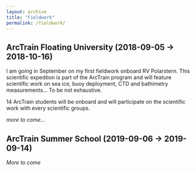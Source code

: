 ```yaml
---
layout: archive
title: "Fieldwork"
permalink: /fieldwork/
---
```


## ArcTrain Floating University (2018-09-05 -> 2018-10-16)

I am going in September on my first fieldwork onboard RV Polarstern. This scientific expedtion is part of the ArcTrain program and will feature scientific work on sea ice, buoy deployment, CTD and bathimetry measurements... To be not exhaustive.

14 ArcTrain students will be onboard and will participate on the scientific work with every scientific groups. 

*more to come...*

## ArcTrain Summer School (2019-09-06 -> 2019-09-14)

*More to come*

